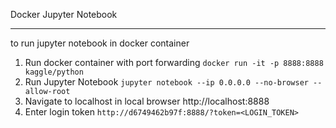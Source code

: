 Docker Jupyter Notebook
_____________________________

to run jupyter notebook in docker container
1. Run docker container with port forwarding
    `docker run -it -p 8888:8888 kaggle/python`
2. Run Jupyter Notebook
    `jupyter notebook --ip 0.0.0.0 --no-browser --allow-root`
3. Navigate to localhost in local browser
    http://localhost:8888
4. Enter login token
    `http://d6749462b97f:8888/?token=<LOGIN_TOKEN>`